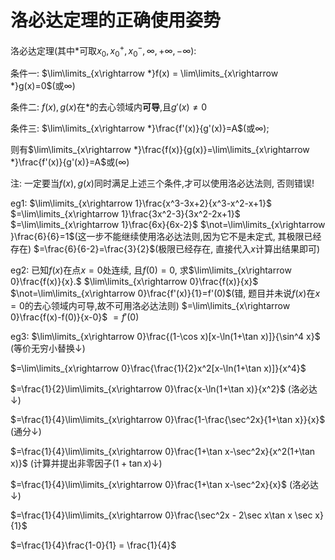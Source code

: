 # 洛必达定理的正确使用姿势

洛必达定理(其中$*$可取$x_0,x_0^+, x_0^-, \infty,+\infty,-\infty$):

条件一: $\lim\limits_{x\rightarrow *}f(x) = \lim\limits_{x\rightarrow *}g(x)=0$(或$\infty$)

条件二: $f(x),g(x)$在$*$的去心领域内**可导**,且$g'(x)\not=0$

条件三: $\lim\limits_{x\rightarrow *}\frac{f'(x)}{g'(x)}=A$(或$\infty$);

则有$\lim\limits_{x\rightarrow *}\frac{f(x)}{g(x)}=\lim\limits_{x\rightarrow *}\frac{f'(x)}{g'(x)}=A$或($\infty$)

注: 一定要当$f(x),g(x)$同时满足上述三个条件,才可以使用洛必达法则, 否则错误!

eg1:
$\lim\limits_{x\rightarrow 1}\frac{x^3-3x+2}{x^3-x^2-x+1}$
$=\lim\limits_{x\rightarrow 1}\frac{3x^2-3}{3x^2-2x+1}$
$=\lim\limits_{x\rightarrow 1}\frac{6x}{6x-2}$
$\not=\lim\limits_{x\rightarrow }\frac{6}{6}=1$(这一步不能继续使用洛必达法则,因为它不是未定式, 其极限已经存在)
$=\frac{6}{6-2}=\frac{3}{2}$(极限已经存在, 直接代入$x$计算出结果即可)

eg2:
已知$f(x)$在点$x=0$处连续, 且$f(0)=0$, 求$\lim\limits_{x\rightarrow 0}\frac{f(x)}{x}.$
$\lim\limits_{x\rightarrow 0}\frac{f(x)}{x}$
$\not=\lim\limits_{x\rightarrow 0}\frac{f'(x)}{1}=f'(0)$(错, 题目并未说$f(x)$在$x=0$的去心领域内可导,故不可用洛必达法则)
$=\lim\limits_{x\rightarrow 0}\frac{f(x)-f(0)}{x-0}$
$=f'(0)$

eg3:
$\lim\limits_{x\rightarrow 0}\frac{(1-\cos x)[x-\ln(1+\tan x)]}{\sin^4 x}$ (等价无穷小替换$\downarrow$)

$=\lim\limits_{x\rightarrow 0}\frac{\frac{1}{2}x^2[x-\ln(1+\tan x)]}{x^4}$

$=\frac{1}{2}\lim\limits_{x\rightarrow 0}\frac{x-\ln(1+\tan x)}{x^2}$ (洛必达$\downarrow$)

$=\frac{1}{4}\lim\limits_{x\rightarrow 0}\frac{1-\frac{\sec^2x}{1+\tan x}}{x}$ (通分$\downarrow$)

$=\frac{1}{4}\lim\limits_{x\rightarrow 0}\frac{1+\tan x-\sec^2x}{x^2(1+\tan x)}$ (计算并提出非零因子$(1+\tan x)\downarrow$)

$=\frac{1}{4}\lim\limits_{x\rightarrow 0}\frac{1+\tan x-\sec^2x}{x}$ (洛必达$\downarrow$)

$=\frac{1}{4}\lim\limits_{x\rightarrow 0}\frac{\sec^2x - 2\sec x\tan x \sec x}{1}$

$=\frac{1}{4}\frac{1-0}{1} = \frac{1}{4}$